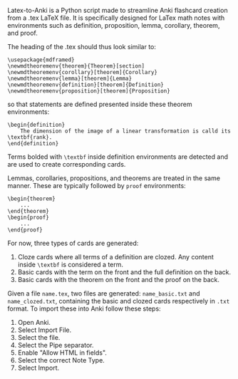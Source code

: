 Latex-to-Anki is a Python script made to streamline Anki flashcard creation from a .tex LaTeX file. It is specifically
designed for LaTex math notes with environments such as definition, proposition, lemma, corollary, theorem, and proof.

The heading of the .tex should thus look similar to:

```
\usepackage{mdframed}
\newmdtheoremenv{theorem}{Theorem}[section]
\newmdtheoremenv{corollary}[theorem]{Corollary}
\newmdtheoremenv{lemma}[theorem]{Lemma}
\newmdtheoremenv{definition}[theorem]{Definition}
\newmdtheoremenv{proposition}[theorem]{Proposition}
```

so that statements are defined presented inside these theorem environments:

```
\begin{definition}
    The dimension of the image of a linear transformation is calld its \textbf{rank}.
\end{definition}
```

Terms bolded with `\textbf` inside definition environments are detected and are used to create corresponding cards.

Lemmas, corollaries, propositions, and theorems are treated in the same manner. These are typically followed by `proof`
environments:

```
\begin{theorem}
    ...
\end{theorem}
\begin{proof}
    ...
\end{proof}
```

For now, three types of cards are generated:

1. Cloze cards where all terms of a definition are clozed. Any content inside `\textbf` is considered a term.
2. Basic cards with the term on the front and the full definition on the back.
3. Basic cards with the theorem on the front and the proof on the back.

Given a file `name.tex`, two files are generated: `name_basic.txt` and `name_clozed.txt`, containing the basic and clozed cards respectively in `.txt` format.
To import these into Anki follow these steps:
1. Open Anki.
2. Select Import File.
3. Select the file.
4. Select the Pipe separator.
5. Enable "Allow HTML in fields".
6. Select the correct Note Type.
7. Select Import.